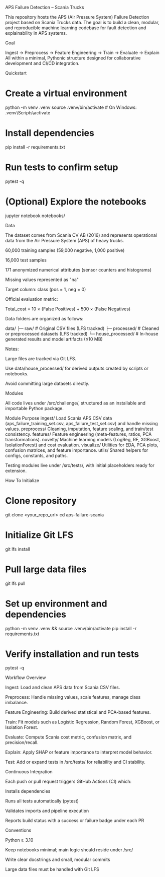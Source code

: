 APS Failure Detection – Scania Trucks

This repository hosts the APS (Air Pressure System) Failure Detection project based on Scania Trucks data.
The goal is to build a clean, modular, and reproducible machine learning codebase for fault detection and explainability in APS systems.

Goal

Ingest → Preprocess → Feature Engineering → Train → Evaluate → Explain
All within a minimal, Pythonic structure designed for collaborative development and CI/CD integration.

Quickstart
# Create a virtual environment
python -m venv .venv
source .venv/bin/activate   # On Windows: .venv\Scripts\activate

# Install dependencies
pip install -r requirements.txt

# Run tests to confirm setup
pytest -q

# (Optional) Explore the notebooks
jupyter notebook notebooks/

Data

The dataset comes from Scania CV AB (2016) and represents operational data from the Air Pressure System (APS) of heavy trucks.

60,000 training samples (59,000 negative, 1,000 positive)

16,000 test samples

171 anonymized numerical attributes (sensor counters and histograms)

Missing values represented as "na"

Target column: class (pos = 1, neg = 0)

Official evaluation metric:

Total_cost = 10 × (False Positives) + 500 × (False Negatives)


Data folders are organized as follows:

data/
├─ raw/              # Original CSV files (LFS tracked)
├─ processed/        # Cleaned or preprocessed datasets (LFS tracked)
└─ house_processed/  # In-house generated results and model artifacts (≤10 MB)


Notes:

Large files are tracked via Git LFS.

Use data/house_processed/ for derived outputs created by scripts or notebooks.

Avoid committing large datasets directly.

Modules

All code lives under /src/challenge/, structured as an installable and importable Python package.

Module	Purpose
ingest/	Load Scania APS CSV data (aps_failure_training_set.csv, aps_failure_test_set.csv) and handle missing values.
preprocess/	Cleaning, imputation, feature scaling, and train/test consistency.
features/	Feature engineering (meta-features, ratios, PCA transformations).
novelty/	Machine learning models (LogReg, RF, XGBoost, IsolationForest) and cost evaluation.
visualize/	Utilities for EDA, PCA plots, confusion matrices, and feature importance.
utils/	Shared helpers for configs, constants, and paths.

Testing modules live under /src/tests/, with initial placeholders ready for extension.

How To Initialize
# Clone repository
git clone <your_repo_url>
cd aps-failure-scania

# Initialize Git LFS
git lfs install

# Pull large data files
git lfs pull

# Set up environment and dependencies
python -m venv .venv && source .venv/bin/activate
pip install -r requirements.txt

# Verify installation and run tests
pytest -q

Workflow Overview

Ingest: Load and clean APS data from Scania CSV files.

Preprocess: Handle missing values, scale features, manage class imbalance.

Feature Engineering: Build derived statistical and PCA-based features.

Train: Fit models such as Logistic Regression, Random Forest, XGBoost, or Isolation Forest.

Evaluate: Compute Scania cost metric, confusion matrix, and precision/recall.

Explain: Apply SHAP or feature importance to interpret model behavior.

Test: Add or expand tests in /src/tests/ for reliability and CI stability.

Continuous Integration

Each push or pull request triggers GitHub Actions (CI) which:

Installs dependencies

Runs all tests automatically (pytest)

Validates imports and pipeline execution

Reports build status with a success or failure badge under each PR

Conventions

Python ≥ 3.10

Keep notebooks minimal; main logic should reside under /src/

Write clear docstrings and small, modular commits

Large data files must be handled with Git LFS
